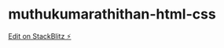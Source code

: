 # muthukumarathithan-html-css

[Edit on StackBlitz ⚡️](https://stackblitz.com/edit/muthukumarathithan-html-css)